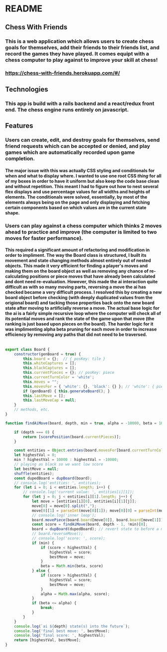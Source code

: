 # README

## Chess With Friends

### This is a web application which allows users to create chess goals for themselves, add their friends to their friends list, and record the games they have played. It comes equipt with a chess computer to play against to improve your skill at chess!

### https://chess-with-friends.herokuapp.com/#/

## Technologies

### This app is build with a rails backend and a react/redux front end. The chess engine runs entirely on javascript.

## Features

### Users can create, edit, and destroy goals for themselves, send friend requests which can be accepted or denied, and play games which are automatically recorded upon game completion.

#### The major issue with this was actually CSS styling and conditionals for when and what to display where. I wanted to use one root CSS *thing* for all of my boxes in order to have it uniform but also keep the code base clean and without repetition. This meant I had to figure out how to nest several flex displays and use percentage values for all widths and heights of elements. The conditionals were solved, essentially, by most of the elements always being on the page and only displaying and fetching certain components based on which values are in the current state shape.

### Users can play against a chess computer which thinks 2 moves ahead to practice and improve (the computer is limited to two moves for faster performance).

#### This required a significant amount of refactoring and modification in order to impliment. The way the Board class is structured, I built its movement and state changing methods almost entirely out of nested objects. This made it very efficient for finding a player's moves and making them on the board object as well as removing any chance of re-calculating positions or piece moves that have already been calculated and dont need re-evaluation. However, this made the ai interaction quite difficult as with so many moving parts, reversing a move the ai has checked became a very difficult process. I resolved this by creating a new board object before checking (with deeply duplicated values from the origional board) and tacking those properties back onto the new board state after moving to artificially reverse a move. The actual base logic for the ai is a fairly simple recursive loop where the computer will check all of its potential moves and rank the state of the game upon that move (the ranking is just based upon pieces on the board). The harder logic for it was implimenting alpha beta pruning for each move in order to increase efficiency by removing any paths that did not need to be traversed.

```js

export class Board {
    constructor(genBoard = true) {
        this.board = {};  // { posKey: tile }
        this.whiteCaptures = [];
        this.blackCaptures = [];
        this.currentPieces = {}; // posKey: piece
        this.currentTurnColor = 'white';
        this.moves = "";
        this.movesFor = { 'white': {}, 'black': {} }; // 'white': { piece.pos: [moves] } }
        if (genBoard) { this.generateBoard(); }
        this.lastMove = [];
        this.lastMoveCap = null;
    }
    // methods, etc.    
}
```

```js
function findAiMove(board, depth, min = true, alpha = -10000, beta = 10000) {

    if (depth === 0) {
        return [scorePosition(board.currentPieces)];
    }

    const entities = Object.entries(board.movesFor[board.currentTurnColor]);
    let highestVal = 0;
    min ? highestVal = 10000 : highestVal = -10000;
    // playing as black so we want low score
    let bestMove = null;
    shuffle(entities);
    const dupedBoard = dupBoard(board);
    // console.log('entities: ', entities);
    for (let i = 0; i < entities.length; i++) {
        // console.log('current value: ', entities[i][1]);
        for (let j = 0; j < entities[i][1].length; j++) {
            let move = [entities[i][0], entities[i][1][j]];
            move[0] = move[0].split(",");
            move[0][1] = parseInt(move[0][1]); move[0][0] = parseInt(move[0][0]);
            // console.log('inner loop');
            board.movePiece(board.board[move[0]], board.board[move[1]]);
            const score = findAiMove(board, depth - 1, !min)[0];
            board = dupBoard(dupedBoard); // revert state to before a move was made
            // board.reverseMove();
            // console.log('score: ', score);
            if (min) {
                if (score < highestVal) {
                    highestVal = score;
                    bestMove = move;
                }
                beta = Math.min(beta, score)
            } else {
                if (score > highestVal) {
                    highestVal = score;
                    bestMove = move;
                }
                alpha = Math.max(alpha, score);
            }
            if (beta <= alpha) {
                break;
            }
        }
    }
    console.log(`ai ${depth} state(s) into the future`);
    console.log('final best move: ', bestMove);
    console.log('final score: ', highestVal);
    return [highestVal, bestMove];
}
```
